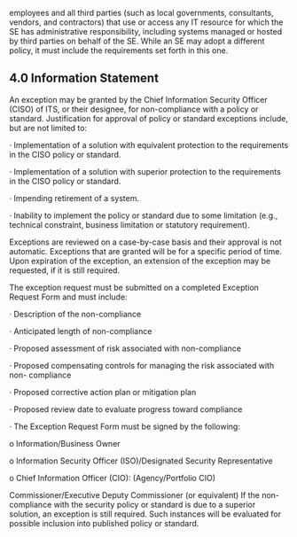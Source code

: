 employees and all third parties (such as local governments, consultants, vendors, and contractors) that use or access any IT resource for which the SE has administrative responsibility, including systems managed or hosted by third parties on behalf of the SE. While an SE may adopt a different policy, it must include the requirements set forth in this one.

## **4.0 Information Statement**

An exception may be granted by the Chief Information Security Officer (CISO) of ITS, or their designee, for non-compliance with a policy or standard. Justification for approval of policy or standard exceptions include, but are not limited to:

· Implementation of a solution with equivalent protection to the requirements in the CISO policy or standard.

· Implementation of a solution with superior protection to the requirements in the CISO policy or standard.

· Impending retirement of a system.

· Inability to implement the policy or standard due to some limitation (e.g., technical constraint, business limitation or statutory requirement).

Exceptions are reviewed on a case-by-case basis and their approval is not automatic. Exceptions that are granted will be for a specific period of time. Upon expiration of the exception, an extension of the exception may be requested, if it is still required.

The exception request must be submitted on a completed Exception Request Form and must include:

· Description of the non-compliance

· Anticipated length of non-compliance

· Proposed assessment of risk associated with non-compliance

· Proposed compensating controls for managing the risk associated with non- compliance

· Proposed corrective action plan or mitigation plan

· Proposed review date to evaluate progress toward compliance

· The Exception Request Form must be signed by the following:

o Information/Business Owner

o Information Security Officer (ISO)/Designated Security Representative

o Chief Information Officer (CIO): (Agency/Portfolio CIO)

Commissioner/Executive Deputy Commissioner (or equivalent) If the non-compliance with the security policy or standard is due to a superior solution, an exception is still required. Such instances will be evaluated for possible inclusion into published policy or standard.